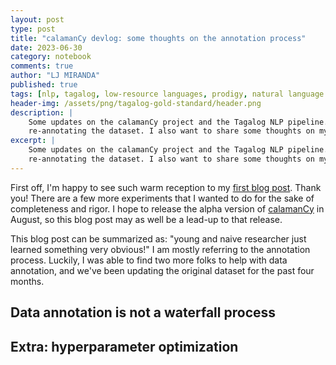 ```yaml
---
layout: post
type: post
title: "calamanCy devlog: some thoughts on the annotation process"
date: 2023-06-30
category: notebook
comments: true
author: "LJ MIRANDA"
published: true
tags: [nlp, tagalog, low-resource languages, prodigy, natural language processing, machine learning]
header-img: /assets/png/tagalog-gold-standard/header.png
description: |
    Some updates on the calamanCy project and the Tagalog NLP pipeline. The tl;dr: we just finished
    re-annotating the dataset. I also want to share some thoughts on my learnings during the annotation process.
excerpt: |
    Some updates on the calamanCy project and the Tagalog NLP pipeline. The tl;dr: we just finished
    re-annotating the dataset. I also want to share some thoughts on my learnings during the annotation process.
---
```


<span class="firstcharacter">F</span>irst off, I'm happy to see such warm
reception to my [first blog post](/2023/02/04/tagalog-pipeline/). Thank you!
There are a few more experiments that I wanted to do for the sake of
completeness and rigor. I hope to release the alpha version of
[calamanCy](https://github.com/ljvmiranda921/calamanCy) in August, so this blog
post may as well be a lead-up to that release. 

This blog post can be summarized as: "young and naive researcher just learned
something very obvious!" I am mostly referring to the annotation process.
Luckily, I was able to find two more folks to help with data annotation, and
we've been updating the original dataset for the past four months.

## Data annotation is not a waterfall process 

## Extra: hyperparameter optimization
